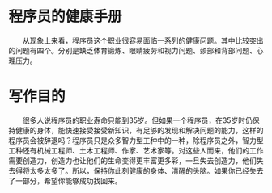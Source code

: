 # 程序员的健康手册
&emsp;&emsp;从现象上来看，程序员这个职业很容易面临一系列的健康问题。其中比较突出的问题有四个。分别是缺乏体育锻炼、眼睛疲劳和视力问题、颈部和背部问题、心理压力。

# 写作目的
&emsp;&emsp;很多人说程序员的职业寿命只能到35岁。但如果一个程序员，在35岁时仍保持健康的身体，能快速接受接受新知识，有足够的发现和解决问题的能力，这样的程序员会被辞退吗？程序员只是众多智力型工种中的一种，除程序员之外，智力型工种还有机械工程师、土木工程师、作家、艺术家等。对这些人而来，他们的工作需要创造力，创造力也让他们的生命变得更丰富更多彩，一旦失去创造力，他们失去得将太多太多了。所以，保持你此刻健康的身体、清醒的头脑。如果你已经失去了一部分，希望你能够成功找回来。